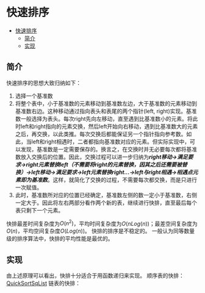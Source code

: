# 快速排序
- [快速排序](#快速排序)
  - [简介](#简介)
  - [实现](#实现)

## 简介
快速排序的思想大致归纳如下：
1. 选择一个基准数
2. 将整个表中，小于基准数的元素移动到基准数左边，大于基准数的元素移动到基准数右边。这种移动通过指向表头和表尾的两个指针(left, right)实现。基准数一般选择为表头。每次right先向左移动，直至遇到比基准数小的元素。将此时left和right指向的元素交换，然后left开始向右移动，遇到比基准数大的元素之后，再交换，以此类推。每次交换后都能保证另一个指针指向参考数。如此，当left和right相遇时，二者都指向基准数对应的元素。但实际实现中，可以发现，基准数是一定需要保存的。换言之，在交换时并无必要每次都将基准数放入交换后的位置。因此，交换过程可以进一步归纳为***right移动->满足要求->right元素替换left（不需要将right的元素替换，因其之后还需要被替换）->left移动->满足要求->left元素替换right...->left与right相遇->相遇点元素即为基准数***。这样，就简化了交换的过程，不需要每次都交换，而是只进行一次赋值。
3. 此时，基准数所对应的位置已经确定，基准数左侧的数一定小于基准数，右侧一定大于。因此将左右两部分看作两个新的表，继续进行快排，直至最后每个表只剩下一个元素。



快排最差时间复杂度为$O(n^2)$，平均时间复杂度为$O(nLog(n))$；最差空间复杂度为$O(n)$，平均空间复杂度$O(Log(n))$。
快排的排序是不稳定的。
一般认为同等数量级的排序算法中，快排的平均性能是最优的。

## 实现
由上述原理可以看出，快排十分适合于用函数递归来实现。
顺序表的快排：[QuickSortSqList](./QuickSortSqList.c)
链表的快排：